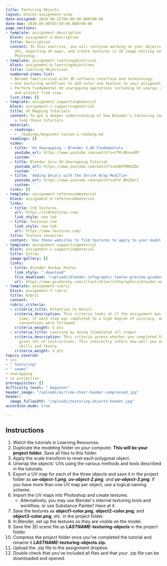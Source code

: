 ```yaml
---
title: Texturing Objects
layout: blocks-assignment-view
date-assigned: 2020-08-31T04:00:00.000+00:00
date-due: 2020-09-08T03:59:00.000+00:00
page_sections:
- template: assignment-description
  block: assignment-a-description
  title: Description
  content: In this exercise, you will continue working on your objects. Practice unwrapping
    UVs, exporting UV maps, and create textures in 2D image editing software like
    Photoshop.
- template: assignment-learningobjectives
  block: assignment-b-learningobjectives
  title: Learning Objectives
  numbered-items-list:
  - Become familiarized with 3D software interface and terminology.
  - Use texturing workflows to add color and texture to your polygonal models.
  - Perform fundamental UV unwrapping operations including UV unwrap, mark seams,
    and project from view.
  list-item: []
- template: assignment-supportingmaterial
  block: assignment-c-supportingmaterial
  title: UV Mapping Tutorials
  content: To get a deeper understanding of how Blender's texturing tools work, have
    a look these tutorials
  material:
  - readings:
    - _readings/beginner-lesson-1-reading.md
  readings: []
  video:
  - title: 'UV Unwrapping — Blender 2.80 Fundamentals '
    youtube_url: https://www.youtube.com/watch?v=Y7M-B6xnaEM
    custom: ''
  - title: Blender Guru UV Unwrapping Tutorial
    youtube_url: https://www.youtube.com/watch?v=XeBUfMKKZDo
    custom: ''
  - title: 'Adding Decals with the Shrink Wrap Modifier '
    youtube_url: https://www.youtube.com/watch?v=htV_BhUZwcI
    custom: ''
  links: []
- template: assignment-referencedmaterial
  block: assignment-d-referencedmaterial
  links:
  - title: CC0 Textures
    url: https://cc0textures.com/
    link_style: new tab
  - title: Textures.com
    link_style: new tab
    url: https://www.textures.com/
  title: Texture resources
  content: 'Use these websites to find textures to apply to your model. '
- template: assignment-supportingmaterial
  block: assignment-c-supportingmaterial
  title: Extras
  image-gallery: []
  links:
  - title: Blender Hotkey Poster
    link_style: " download"
    file_download: "/uploads/blender-infographic-lowres-preview-giudansky.jpg"
    url: https://www.giudansky.com/illustration/infographics/blender-map
- template: assignment-rubric
  block: assignment-f-rubric
  title: Rubric
  content: ''
  rubric_criteria:
  - criteria_title: Attention to Detail
    criteria_description: This criteria looks at if the assignment was submitted on
      time, if each step was completed to a high degree of accuracy, and if file naming
      conventions were followed.
    criteria_weight: 5 pts
  - criteria_title: Learning by doing (Completed all steps)
    criteria_description: This criteria assess whether you completed the assignment's
      given set of instructions. This indirectly infers how well you acquired foundational
      skills and theory.
    criteria_weight: 5 pts
topics_covered:
- uvs
- " texturing"
- " seams"
- unwrapping
- uv projection
prerequisites: []
difficulty_level: " beginner"
header_image: "/uploads/airline-chair-header-compressed.jpg"
header:
  image_fullwidth: "/uploads/texturing-objects-header.jpg"
accordion_mode: true

---
```

## Instructions

 1. Watch the tutorials in Learning Resources.
 2. Duplicate the modeling folder on your computer. **This will be your project folder.** Save all files to this folder.
 3. Apply the scale transform to reset each polygonal object.
 4. Unwrap the objects' UVs using the various methods and tools described in the tutorials.
 5. Export a UV map for each of the three objects and save it in the project folder as **_uv-object-1.png_**, **_uv-object-2.png_**_, and **uv-object-3.png**_. If you have more than one UV map per object, use a logical naming scheme.
 6. Import the UV maps into Photoshop and create textures.
    * Alternatively, you may use Blender's internal texturing tools and workflow, or use Substance Painter! Have at it.
 7. Save the textures as **object1-color.png**, **object2-color.png**, and **object3-color.png**, etc. in the project folder.
 8. In Blender, set up the textures so they are visible on the model.
 9. Save the 3D scene file as **_LASTNAME_-texturing-objects** in the project folder.
10. Compress the project folder once you’ve completed the tutorial and rename it **_LASTNAME_-texturing-objects.zip.**
11. Upload the .zip file to the assignment dropbox.
12. Double check that you've included all files and that your .zip file can be downloaded and opened.